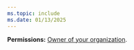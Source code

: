 ```yaml
---
ms.topic: include
ms.date: 01/13/2025
---
```


**Permissions:** [Owner of your organization](../organizations/accounts/change-organization-ownership.md).
